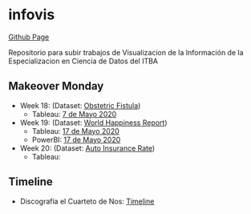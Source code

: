 # infovis
[Github Page](https://sebiglesias.com.ar/infovis/)


Repositorio para subir trabajos de Visualizacion de la Información de la Especializacion en Ciencia de Datos del ITBA

## Makeover Monday

- Week 18: (Dataset: [Obstetric Fistula](https://data.world/makeovermonday/2020w18/workspace/file?filename=Core_data_VGE.xls))
  - Tableau: [7 de Mayo 2020](makeover/2020w18/tableau/20200507-Obstetric.html) 
- Week 19: (Dataset: [World Happiness Report](https://data.world/makeovermonday/2020w19-world-happiness-report-2020))
  - Tableau: [17 de Mayo 2020](makeover/2020w19/tableau/20200517-Happiness.html)
  - PowerBI: [17 de Mayo 2020](makeover/2020w19/powerbi/20200517-Happiness.html)
- Week 20: (Dataset: [Auto Insurance Rate](https://data.world/makeovermonday/2020w20))
  - Tableau: [](makeover/2020w20/tableau/2020w20-Car.html)

## Timeline 

- Discografía el Cuarteto de Nos: [Timeline](timeline/cuarteto/discografia.html)
